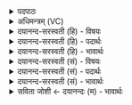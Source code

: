 <details><summary>पदपाठः</summary>

इन्द्रा॑य। त्वा॒। वसु॑मत॒ इति॒ वसु॑ऽमते। रु॒द्रव॑त॒ इति॑ रु॒द्रऽव॑ते। स्वाहा॑। इन्द्रा॑य। त्वा॒। आ॒दि॒त्यव॑त॒ इत्या॑दि॒त्यऽव॑ते। स्वाहा॑। इन्द्रा॑य। त्वा॒। अ॒भि॒मा॒ति॒घ्न इत्य॑भिऽमाति॒घ्ने। स्वाहा॑। स॒वि॒त्रे। त्वा॒। ऋ॒भु॒मत॒ इत्यृ॑भु॒ऽमते॑। वि॒भु॒मत॒ इति॑ विभु॒ऽमते॑। वाज॑वत॒ इति॒ वाज॑ऽवते। स्वाहा॑। बृह॒स्पत॑ये। त्वा॒। वि॒श्वदे॑व्यावते। वि॒श्वेदे॑व्यवत॒ इति॑ वि॒श्वऽदे॑व्यऽवते। स्वाहा॑। ८।
</details>

<details><summary>अधिमन्त्रम् (VC)</summary>

- इन्द्रो देवता
- दीर्घतमा ऋषिः
- अष्टिः
- मध्यमः
</details>

<details><summary>दयानन्द-सरस्वती (हि) - विषयः</summary>

फिर स्त्री-पुरुषों को क्या करना चाहिये, इस विषय को अगले मन्त्र में कहा है ॥
</details>

<details><summary>दयानन्द-सरस्वती (हि) - पदार्थः</summary>

पदार्थान्वयभाषाः -  हे स्त्री वा पुरुष ! मैं (स्वाहा) सत्यवाणी से (वसुमते) बहुत धनयुक्त (इन्द्राय) उत्तम ऐश्वर्यवाले सन्तान के अर्थ (त्वा) तुझको (स्वाहा) उत्तम क्रिया से (आदित्यवते) समस्त विद्याओं की पण्डिताई से युक्त (रुद्रवते) बहुत प्राणों के बलवाले (इन्द्राय) दुःखनाशक सन्तान के लिये (त्वा) तुझको (स्वाहा) सत्यवाणी से (अभिमातिघ्ने) शत्रुओं को मारनेवाले (इन्द्राय) उत्तम ऐश्वर्य देनेवाले सन्तान के लिये (त्वा) तुझको (स्वाहा) सत्यक्रिया से (सवित्रे) सूर्यविद्या के ज्ञाता (ऋभुमते) अनेक बुद्धिमानों के साथी (विभुमते) विभु आकाशादि पदार्थों को जिसने जाना है, (वाजवते) पुष्कल अन्नवाले सन्तान के अर्थ (त्वा) तुझको और (स्वाहा) सत्यवाणी से (बृहस्पतये) बड़ी वेदरूपवाणी के रक्षक (विश्वदेव्यावते) समस्त विद्वानों के हितकारी पदार्थोंवाले सन्तान के लिये (त्वा) तुझको ग्रहण करता वा करती हूँ ॥८ ॥
</details>

<details><summary>दयानन्द-सरस्वती (हि) - भावार्थः</summary>

भावार्थभाषाः -  इस मन्त्र में भी (उप, यच्छामि) इन पदों की अनुवृत्ति आती है। जो स्त्री-पुरुष पृथिवी आदि वसुओं और चैत्रादि महीनों से अपने ऐश्वर्य को बढ़ाते हैं, वे विघ्नों को नष्ट कर बुद्धिमान् सन्तानों को प्राप्त होकर सबकी रक्षा करने को समर्थ होते हैं ॥८ ॥
</details>

<details><summary>दयानन्द-सरस्वती (सं) - विषयः</summary>

पुनः स्त्रीपुरुषैः किं कर्त्तव्यमित्याह ॥
</details>

<details><summary>दयानन्द-सरस्वती (सं) - पदार्थः</summary>

पदार्थान्वयभाषाः -  हे स्त्रि पुरुष ! वाऽहं स्वाहा वसुमत इन्द्राय त्वा स्वाहाऽऽदित्यवते रुद्रवत इन्द्राय त्वा स्वाहाऽभिमातिघ्न इन्द्राय त्वा स्वाहा सवित्र ऋभुमते विभुमते वाजवते त्वा स्वाहा बृहस्पतये विश्वदेव्यावते त्वोपयच्छमि ॥८ ॥
</details>

<details><summary>दयानन्द-सरस्वती (सं) - भावार्थः</summary>

भावार्थभाषाः -  अत्राप्युपयच्छामीति पदे अनुवर्त्तेते। ये स्त्रीपुरुषा वसुभिरादित्यैरैश्वर्यमुन्नयन्ति ते विघ्नान् हत्वा बुद्धिमतः सन्तानान् प्राप्य सर्वस्य रक्षां विधातुं शक्नुवन्ति ॥८ ॥
</details>

<details><summary>सविता जोशी ← दयानन्दः (म) - भावार्थः</summary>

भावार्थभाषाः -  या मंत्रात (उप यच्छामि) या पदांची अनुवृत्ती झालेली आहे. जे स्री-पुरुष पृथ्वी इत्यादी वसूद्वारे चैत्र वगैरे महिन्यात आपले ऐश्वर्य वाढवितात. त्याची संकटे नाहीशी होतात व त्यांनी बुद्धिमान संतान प्राप्ती होते, तसेच ते सर्वांचे रक्षणकर्ते बनण्यास समर्थ होतात.
</details>